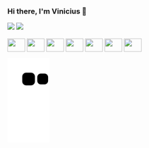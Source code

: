 ### Hi there, I'm Vinicius 👋

<div>
  <img height="180em" src="https://github-readme-stats.vercel.app/api?username=hespius&show_icons=true&theme=dark">
  <img height="180em" src="https://github-readme-stats.vercel.app/api/top-langs/?username=hespius&layout=compact&theme=dark">
</div>
  
<div style="display: inline-block">
  <br>
  <img align="center" alt="" height="30" width="40" src="https://cdn.jsdelivr.net/gh/devicons/devicon/icons/html5/html5-original.svg">
  <img align="center" alt="" height="30" width="40" src="https://cdn.jsdelivr.net/gh/devicons/devicon/icons/css3/css3-original.svg">
  <img align="center" alt="" height="30" width="40" src="https://cdn.jsdelivr.net/gh/devicons/devicon/icons/javascript/javascript-original.svg">
  <img align="center" alt="" height="30" width="40" src="https://cdn.jsdelivr.net/gh/devicons/devicon/icons/typescript/typescript-original.svg">
  <img align="center" alt="" height="30" width="40" src="https://cdn.jsdelivr.net/gh/devicons/devicon/icons/angularjs/angularjs-original.svg">
  <img align="center" alt="" height="30" width="40" src="https://cdn.jsdelivr.net/gh/devicons/devicon/icons/python/python-original.svg">
  <img align="center" alt="" height="30" width="40" src="https://cdn.jsdelivr.net/gh/devicons/devicon/icons/mysql/mysql-original.svg">
</div>

![Snake animation](https://github.com/hespius/hespius/blob/output/github-contribution-grid-snake.svg)
